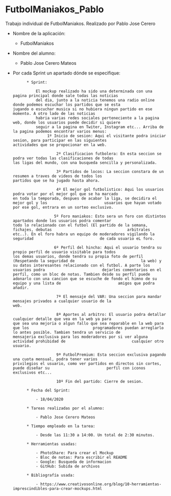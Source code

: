 # FutbolManiakos_Pablo
Trabajo individual de FutbolManiakos. Realizado por Pablo Jose Cerero

* Nombre de la aplicación:
    - FutbolManiakos
    
* Nombre del alumno:
    
    - Pablo Jose Cerero Mateos
    
    
* Por cada Sprint un apartado dónde se especifique:

			* Sprint:
				
				El mockup realizado ha sido una determinada con una pagina principal donde sale todas las noticias
				del dia, junto a la noticia tenemos una radio online donde podemos escuchar los partidos que se esta 				     jugando o escuchar musica si no hubiera ningun partido en ese momento. A otro lado de las noticias
				habria varias redes sociales perteneciente a la pagina web, donde los usuarios puede decidir si quiere
				seguir a la pagina en Twiter, Instagram etc... Arriba de la pagina podemos encontrar varios menus:
					 1º Inicio de sesion: Aqui el visitante podra iniciar sesion, para participar en las siguientes 						actividades que se propocionar en la web.
        
       					 2º Clasificacion futbolera: En esta seccion se podra ver todas las clasificaciones de todas 						     las ligas del mundo, con una busqueda sencilla y personalizada.
        
       					 3º Partidos de locos: La seccion constara de un resumen a traves de videos de todos los 						 partidos que se ha jugado hasta ahora.
        
       					 4º El mejor gol futbolistico: Aqui los usuarios podra votar por el mejor gol que se ha marcado 					    	en toda la temporada, despues de acabar la liga, se decidira el mejor gol y los 						usuarios que hayan votado por ese gol, entrara en un sorteo exclusivo.
        
        				5º Foro maniakos: Esto sera un foro con distintos apartados donde los usuarios podra comentar 						      todo lo relacionado con el futbol (El partido de la semana, fichajes, debutas 						        arbitrales etc..). En el foro habra un equipo de moderadores vigilando la seguridad 						    de cada usuario eL foro.
        
        				6º Perfil del hincha: Aqui el usuario tendra su propio perfil de usuario visitable para todos 						      los demas usuarios, donde tendra su propia foto de perfil (Respetando la seguridad de 						    la web) y su datos interesantes relacionado con el futbol. A parte los usuarios podra 						  dejarles comentarios en el perfil, como un bloc de notas. Tambien desde su perfil puede 						  adonarlo con una cancion que se escuche de fondo el himno de su equipo y una lista de 						amigos que podra añadir.
        
       					 7ª El mensaje del VAR: Una seccion para mandar mensajes privados a cualquier usuario de la 						    web.
        
       					 8ª Aportes al arbitro: El usuario podra detallar cualquier detalle que vea en la web ya para 						      que sea una mejoria o algun fallo que sea reparable en la web para que los 							programadores puedan arreglarlo lo antes posible. Tambien tendra un servicio de 						mensajeria exclusiva para los moderadores por si ver alguna actividad prohibidad de 						    cualquier otro usuario.
        
        				 9ª FutbolPremium: Esta seccion exclusiva pagando una cuota mensual, podra tener varios 						privilegios el usuario, como ver partidos en directos sin cortes, puede diseñar su 						   perfil con iconos exclusivos etc...
        
        				 10º Fin del partido: Cierre de sesion.
				
			* Fecha del Sprint: 
			
				- 18/04/2020
				
			* Tareas realizadas por el alumno:
			
				- Pablo Jose Cerero Mateos
			
			* Tiempo empleado en la tarea:
			
				- Desde las 11:30 a 14:00. Un total de 2:30 minutos.
			
			* Herramientas usadas:
			
				- PhotoShare: Para crear el Mockup
				- Bloc de notas: Para escribir el README
				- Google: Busqueda de informacion
				- GitHub: Subida de archivos
				
			* Bibliografía usada:
			
				- https://www.creativosonline.org/blog/10-herramientas-imprescindibles-para-crear-mockups.html
				
